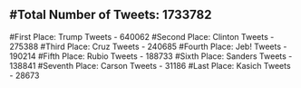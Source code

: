 #Total Number of Tweets: 1733782 
---
#First Place: Trump Tweets - 640062
#Second Place: Clinton Tweets - 275388
#Third Place: Cruz Tweets - 240685
#Fourth Place: Jeb! Tweets - 190214
#Fifth Place: Rubio Tweets - 188733
#Sixth Place: Sanders Tweets - 138841
#Seventh Place: Carson Tweets - 31186
#Last Place: Kasich Tweets - 28673
